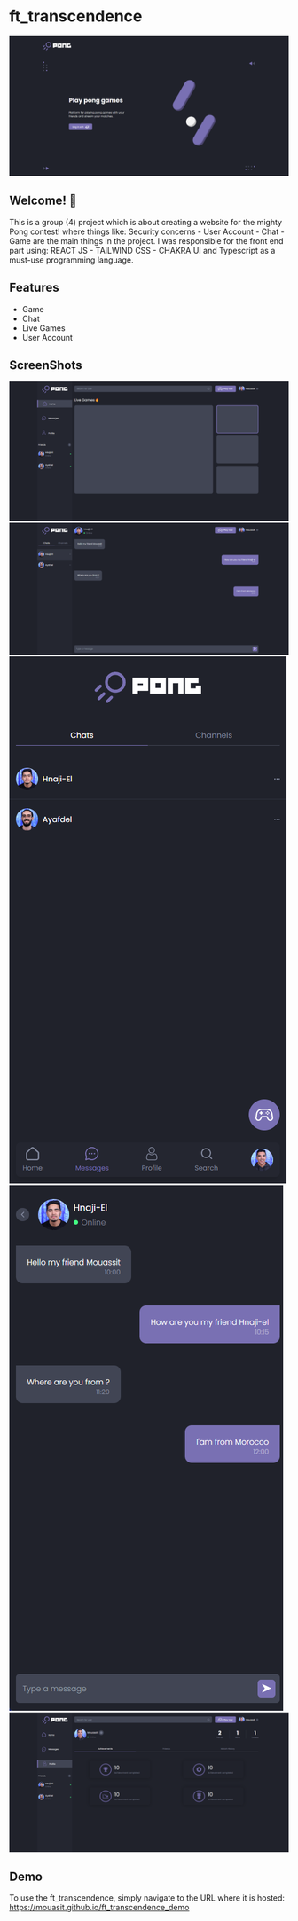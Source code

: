 # ft_transcendence

![Design preview for the ft_transcendence](./src/assets/design/desktop-preview.png)

## Welcome! 👋

This is a group (4) project which is about creating a website for the mighty Pong contest!
where things like: Security concerns - User Account - Chat - Game are the main things in
the project. I was responsible for the front end part using: REACT JS - TAILWIND CSS -
CHAKRA UI and Typescript as a must-use programming language.

## Features

- Game
- Chat
- Live Games
- User Account

## ScreenShots

![Home page](./src/assets/design/Pong-Home.png)
![Chat page](./src/assets/design/Pong-Messages.png)
![Chat page mobile](./src/assets/design/Pong-MessagesMobile.png)
![Chat box mobile](./src/assets/design/chatbox-mobile.png)
![Profile page](./src/assets/design/Pong-Profile.png)

## Demo

To use the ft_transcendence, simply navigate to the URL where it is hosted: https://mouasit.github.io/ft_transcendence_demo
